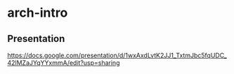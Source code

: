 # arch-intro

## Presentation
https://docs.google.com/presentation/d/1wxAxdLvtK2JJ1_TxtmJbc5fqUDC_42lMZaJYqYYxmmA/edit?usp=sharing
